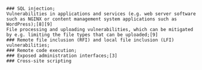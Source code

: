     ### SQL injection;
    Vulnerabilities in applications and services (e.g. web server software such as NGINX or content management system applications such as WordPress);[8][9]
    File processing and uploading vulnerabilities, which can be mitigated by e.g. limiting the file types that can be uploaded;[9]
    ### Remote file inclusion (RFI) and local file inclusion (LFI) vulnerabilities;
    ### Remote code execution;
    ### Exposed administration interfaces;[3]
    ### Cross-site scripting
